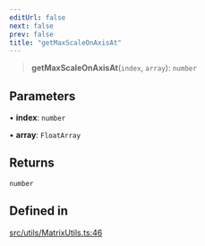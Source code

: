 ```yaml
---
editUrl: false
next: false
prev: false
title: "getMaxScaleOnAxisAt"
---
```


> **getMaxScaleOnAxisAt**(`index`, `array`): `number`

## Parameters

• **index**: `number`

• **array**: `FloatArray`

## Returns

`number`

## Defined in

[src/utils/MatrixUtils.ts:46](https://github.com/agargaro/instanced-mesh/blob/885e4bcb6a18860a783ace14f574e3f89257c5ee/src/utils/MatrixUtils.ts#L46)
